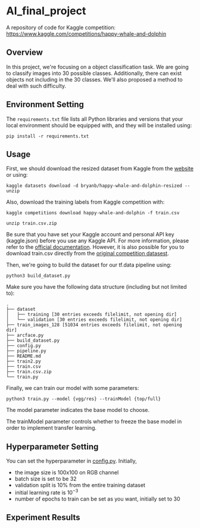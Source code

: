 # AI_final_project
A repository of code for Kaggle competition: https://www.kaggle.com/competitions/happy-whale-and-dolphin

## Overview
In this project, we're focusing on a object classification task.
We are going to classify images into 30 possible classes.
Additionally, there can exist objects not including in the 30 classes.
We'll also proposed a method to deal with such difficulty.

## Environment Setting
The `requirements.txt` file lists all Python libraries and versions that your local
environment should be equipped with, and they will be installed using:

```
pip install -r requirements.txt
```

## Usage
First, we should download the resized dataset from Kaggle from the [website](https://www.kaggle.com/datasets/bryanb/happy-whale-and-dolphin-resized) or using:

```
kaggle datasets download -d bryanb/happy-whale-and-dolphin-resized --unzip
```

Also, download the training labels from Kaggle competition with:

```
kaggle competitions download happy-whale-and-dolphin -f train.csv

unzip train.csv.zip
```
Be sure that you have set your Kaggle account and personal API key (kaggle.json) before you use any Kaggle API.
For more information, please refer to the [official documentation](https://github.com/Kaggle/kaggle-api).
However, it is also possible for you to download train.csv directly from the [original competition datasest](https://www.kaggle.com/competitions/happy-whale-and-dolphin/data?select=train.csv).

Then, we're going to build the dataset for our tf.data pipeline using:

```
python3 build_dataset.py
```
Make sure you have the following data structure (including but not limited to):

```
.
├── dataset
│   ├── training [30 entries exceeds filelimit, not opening dir]
│   └── validation [30 entries exceeds filelimit, not opening dir]
├── train_images_128 [51034 entries exceeds filelimit, not opening dir]
├── arcface.py
├── build_dataset.py
├── config.py
├── pipeline.py
├── README.md
├── train2.py
├── train.csv
├── train.csv.zip
└── train.py
```

Finally, we can train our model with some parameters:

```
python3 train.py --model {vgg/res} --trainModel {top/full}
```
The model parameter indicates the base model to choose.

The trainModel parameter controls whether to freeze the base model in order to implement transfer learning.

## Hyperparameter Setting
You can set the hyperparameter in [config.py](https://github.com/Lucas-Kuo/AI_final_project/blob/main/config.py).
Initially,
-  the image size is 100x100 on RGB channel
-  batch size is set to be 32
-  validation split is 10% from the entire training dataset
-  initial learning rate is $10^{-3}$
-  number of epochs to train can be set as you want, initially set to 30

## Experiment Results
